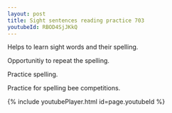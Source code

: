```yaml
---
layout: post
title: Sight sentences reading practice 703
youtubeId: RBOD4SjJKkQ
---
```

 
 
Helps to learn sight words and their spelling.

Opportunitiy to repeat the spelling. 

Practice spelling. 
 
Practice for spelling bee competitions. 
 
{% include youtubePlayer.html id=page.youtubeId %}
 
 
